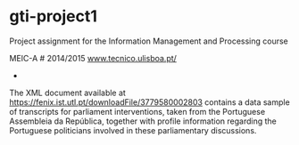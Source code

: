 gti-project1
============

Project assignment for the Information Management and Processing course 

MEIC-A # 2014/2015
www.tecnico.ulisboa.pt/ 

-
The XML document available at https://fenix.ist.utl.pt/downloadFile/3779580002803 contains a data sample of transcripts for parliament interventions, taken from the Portuguese Assembleia da República, together with profile information regarding the Portuguese politicians involved in these parliamentary discussions.


